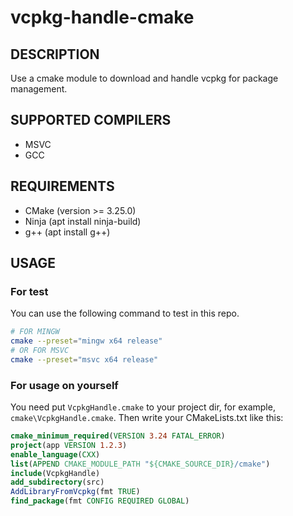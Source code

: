 # vcpkg-handle-cmake

## DESCRIPTION
Use a cmake module to download and handle vcpkg for package management.

## SUPPORTED COMPILERS
- MSVC
- GCC

## REQUIREMENTS
- CMake (version >= 3.25.0)
- Ninja (apt install ninja-build)
- g++ (apt install g++)

## USAGE
### For test
You can use the following command to test in this repo.
```sh
# FOR MINGW
cmake --preset="mingw x64 release"
# OR FOR MSVC
cmake --preset="msvc x64 release"
```

### For usage on yourself
You need put `VcpkgHandle.cmake` to your project dir, for example, `cmake\VcpkgHandle.cmake`. Then write your CMakeLists.txt like this:
```cmake
cmake_minimum_required(VERSION 3.24 FATAL_ERROR)
project(app VERSION 1.2.3)
enable_language(CXX)
list(APPEND CMAKE_MODULE_PATH "${CMAKE_SOURCE_DIR}/cmake")
include(VcpkgHandle)
add_subdirectory(src)
AddLibraryFromVcpkg(fmt TRUE)
find_package(fmt CONFIG REQUIRED GLOBAL)
```

